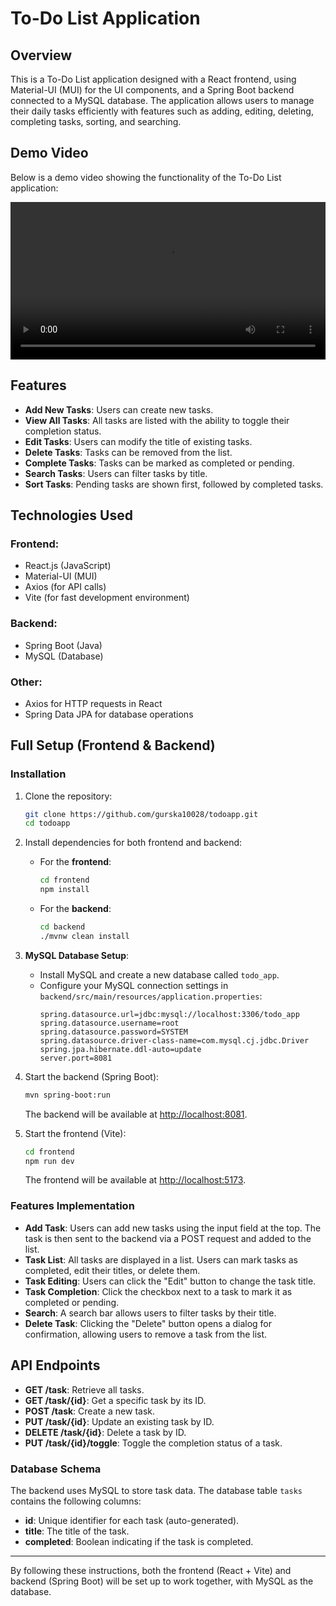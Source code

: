 # To-Do List Application

## Overview

This is a To-Do List application designed with a React frontend, using Material-UI (MUI) for the UI components, and a Spring Boot backend connected to a MySQL database. The application allows users to manage their daily tasks efficiently with features such as adding, editing, deleting, completing tasks, sorting, and searching.

## Demo Video

Below is a demo video showing the functionality of the To-Do List application:


<video width="100%" controls>
  <source src="assets/todoapp.mp4" type="video/mp4">
  Your browser does not support the video tag.
</video>

## Features

- **Add New Tasks**: Users can create new tasks.
- **View All Tasks**: All tasks are listed with the ability to toggle their completion status.
- **Edit Tasks**: Users can modify the title of existing tasks.
- **Delete Tasks**: Tasks can be removed from the list.
- **Complete Tasks**: Tasks can be marked as completed or pending.
- **Search Tasks**: Users can filter tasks by title.
- **Sort Tasks**: Pending tasks are shown first, followed by completed tasks.

## Technologies Used

### Frontend:
- React.js (JavaScript)
- Material-UI (MUI)
- Axios (for API calls)
- Vite (for fast development environment)

### Backend:
- Spring Boot (Java)
- MySQL (Database)

### Other:
- Axios for HTTP requests in React
- Spring Data JPA for database operations

## Full Setup (Frontend & Backend)

### Installation

1. Clone the repository:
    ```bash
    git clone https://github.com/gurska10028/todoapp.git
    cd todoapp
    ```

2. Install dependencies for both frontend and backend:
    - For the **frontend**:
      ```bash
      cd frontend
      npm install
      ```
    - For the **backend**:
      ```bash
      cd backend
      ./mvnw clean install
      ```

3. **MySQL Database Setup**:
   - Install MySQL and create a new database called `todo_app`.
   - Configure your MySQL connection settings in `backend/src/main/resources/application.properties`:
     ```properties
     spring.datasource.url=jdbc:mysql://localhost:3306/todo_app
     spring.datasource.username=root
     spring.datasource.password=SYSTEM
     spring.datasource.driver-class-name=com.mysql.cj.jdbc.Driver
     spring.jpa.hibernate.ddl-auto=update
     server.port=8081
     ```

4. Start the backend (Spring Boot):
    ```bash
    mvn spring-boot:run
    ```
   The backend will be available at [http://localhost:8081](http://localhost:8081).

5. Start the frontend (Vite):
    ```bash
    cd frontend
    npm run dev
    ```
   The frontend will be available at [http://localhost:5173](http://localhost:5173).

### Features Implementation

- **Add Task**: Users can add new tasks using the input field at the top. The task is then sent to the backend via a POST request and added to the list.
- **Task List**: All tasks are displayed in a list. Users can mark tasks as completed, edit their titles, or delete them.
- **Task Editing**: Users can click the "Edit" button to change the task title.
- **Task Completion**: Click the checkbox next to a task to mark it as completed or pending.
- **Search**: A search bar allows users to filter tasks by their title.
- **Delete Task**: Clicking the "Delete" button opens a dialog for confirmation, allowing users to remove a task from the list.

## API Endpoints

- **GET /task**: Retrieve all tasks.
- **GET /task/{id}**: Get a specific task by its ID.
- **POST /task**: Create a new task.
- **PUT /task/{id}**: Update an existing task by ID.
- **DELETE /task/{id}**: Delete a task by ID.
- **PUT /task/{id}/toggle**: Toggle the completion status of a task.

### Database Schema

The backend uses MySQL to store task data. The database table `tasks` contains the following columns:

- **id**: Unique identifier for each task (auto-generated).
- **title**: The title of the task.
- **completed**: Boolean indicating if the task is completed.

---

By following these instructions, both the frontend (React + Vite) and backend (Spring Boot) will be set up to work together, with MySQL as the database.
